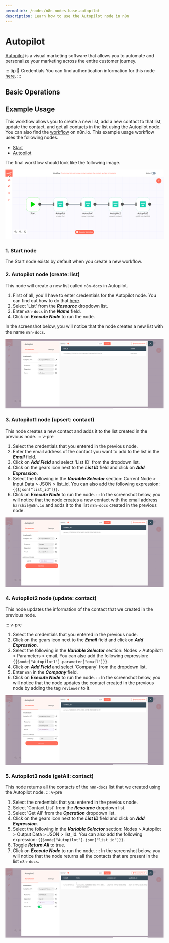 ```yaml
---
permalink: /nodes/n8n-nodes-base.autopilot
description: Learn how to use the Autopilot node in n8n
---
```


# Autopilot

[Autopilot](https://www.autopilothq.com/) is a visual marketing software that allows you to automate and personalize your marketing across the entire customer journey.

::: tip 🔑 Credentials
You can find authentication information for this node [here](../../../credentials/Autopilot/README.md).
:::

## Basic Operations

<Resource node="Autopilot" />

## Example Usage

This workflow allows you to create a new list, add a new contact to that list, update the contact, and get all contacts in the list using the Autopilot node. You can also find the [workflow](https://n8n.io/workflows/990) on n8n.io. This example usage workflow uses the following nodes.
- [Start](../../core-nodes/Start/README.md)
- [Autopilot]()

The final workflow should look like the following image.

![A workflow with the Autopilot node](./workflow.png)

### 1. Start node

The Start node exists by default when you create a new workflow.


### 2. Autopilot node (create: list)

This node will create a new list called `n8n-docs` in Autopilot.

1. First of all, you'll have to enter credentials for the Autopilot node. You can find out how to do that [here](../../../credentials/Autopilot/README.md).
2. Select 'List' from the ***Resource*** dropdown list.
3. Enter `n8n-docs` in the ***Name*** field.
4. Click on ***Execute Node*** to run the node.

In the screenshot below, you will notice that the node creates a new list with the name `n8n-docs`.

![Using the Autopilot node to create a new list](./Autopilot_node.png)

### 3. Autopilot1 node (upsert: contact)

This node creates a new contact and adds it to the list created in the previous node.
::: v-pre
1. Select the credentials that you entered in the previous node.
2. Enter the email address of the contact you want to add to the list in the ***Email*** field.
3. Click on ***Add Field*** and select 'List ID' from the dropdown list.
4. Click on the gears icon next to the ***List ID*** field and click on ***Add Expression***.
5. Select the following in the ***Variable Selector*** section: Current Node > Input Data > JSON > list_id. You can also add the following expression: `{{$json["list_id"]}}`.
6. Click on ***Execute Node*** to run the node.
:::
In the screenshot below, you will notice that the node creates a new contact with the email address `harshil@n8n.io` and adds it to the list `n8n-docs` created in the previous node.

![Using the Autopilot node to create a new contact and add it to the list](./Autopilot1_node.png)

### 4. Autopilot2 node (update: contact)

This node updates the information of the contact that we created in the previous node.

::: v-pre
1. Select the credentials that you entered in the previous node.
2. Click on the gears icon next to the ***Email*** field and click on ***Add Expression***.
3. Select the following in the ***Variable Selector*** section: Nodes > Autopilot1 > Parameters > email. You can also add the following expression: `{{$node["Autopilot1"].parameter["email"]}}`.
4. Click on ***Add Field*** and select 'Company' from the dropdown list.
5. Enter `n8n` in the ***Company*** field.
6. Click on ***Execute Node*** to run the node.
:::
In the screenshot below, you will notice that the node updates the contact created in the previous node by adding the tag `reviewer` to it.

![Using the Autopilot node to update the contact by adding a tag](./Autopilot2_node.png)

### 5. Autopilot3 node (getAll: contact)

This node returns all the contacts of the `n8n-docs` list that we created using the Autopilot node.
::: v-pre
1. Select the credentials that you entered in the previous node.
2. Select 'Contact List' from the ***Resource*** dropdown list.
3. Select 'Get All' from the ***Operation*** dropdown list.
4. Click on the gears icon next to the ***List ID*** field and click on ***Add Expression***.
5. Select the following in the ***Variable Selector*** section: Nodes > Autopilot > Output Data > JSON > list_id. You can also add the following expression: `{{$node["Autopilot"].json["list_id"]}}`.
6. Toggle ***Return All*** to true.
7. Click on ***Execute Node*** to run the node.
:::
In the screenshot below, you will notice that the node returns all the contacts that are present in the list `n8n-docs`.

![Using the Autopilot node to get all the contacts in a list](./Autopilot3_node.png)
